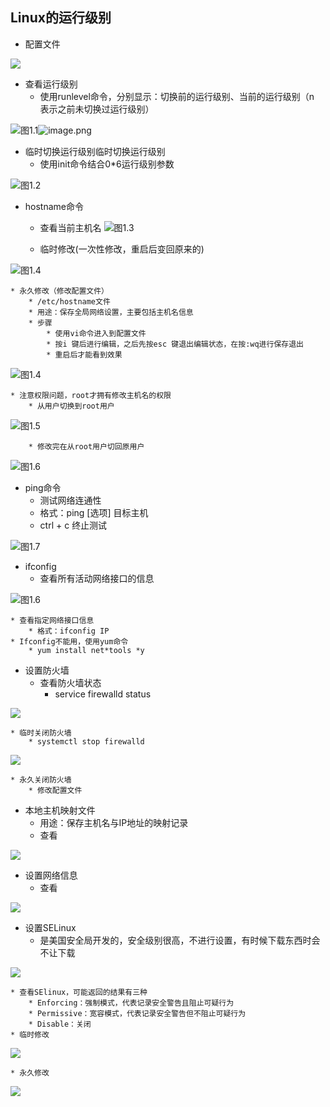 ## Linux的运行级别

* 配置文件

![](https://upload*images.jianshu.io/upload_images/14466013*6f6e17b57b5ce608.png?imageMogr2/auto*orient/strip%7CimageView2/2/w/1240)

* 查看运行级别
	* 使用runlevel命令，分别显示：切换前的运行级别、当前的运行级别（n 表示之前未切换过运行级别）
	
![图1.1](https://upload*images.jianshu.io/upload_images/14466013*63c92e5d0d84206e.png?imageMogr2/auto*orient/strip%7CimageView2/2/w/1240)![image.png](https://upload*images.jianshu.io/upload_images/14466013*63c92e5d0d84206e.png?imageMogr2/auto*orient/strip%7CimageView2/2/w/1240)

* 临时切换运行级别临时切换运行级别
	*  使用init命令结合0*6运行级别参数
	
![图1.2](https://upload*images.jianshu.io/upload_images/14466013*79eb308a1b11e70e.png?imageMogr2/auto*orient/strip%7CimageView2/2/w/1240)

* hostname命令
    * 查看当前主机名
![图1.3](https://upload*images.jianshu.io/upload_images/14466013*e355bae5b59d54c9.png?imageMogr2/auto*orient/strip%7CimageView2/2/w/1240)
	
	* 临时修改(一次性修改，重启后变回原来的)

![图1.4](https://upload*images.jianshu.io/upload_images/14466013*bc28ff7bd903755f.png?imageMogr2/auto*orient/strip%7CimageView2/2/w/1240)
	
	* 永久修改（修改配置文件）
		* /etc/hostname文件
		* 用途：保存全局网络设置，主要包括主机名信息
		* 步骤
			* 使用vi命令进入到配置文件
			* 按i 键后进行编辑，之后先按esc 键退出编辑状态，在按:wq进行保存退出
			* 重启后才能看到效果
			
![图1.4](https://upload*images.jianshu.io/upload_images/14466013*5c94c2d3c1a3e04b.png?imageMogr2/auto*orient/strip%7CimageView2/2/w/1240)
	
	* 注意权限问题，root才拥有修改主机名的权限
		* 从用户切换到root用户
		
![图1.5](https://upload*images.jianshu.io/upload_images/14466013*e121d710522d5026.png?imageMogr2/auto*orient/strip%7CimageView2/2/w/1240)
		
		* 修改完在从root用户切回原用户

![图1.6](https://upload*images.jianshu.io/upload_images/14466013*44e5e44f5b0ccd2e.png?imageMogr2/auto*orient/strip%7CimageView2/2/w/1240)

* ping命令
	* 测试网络连通性
	* 格式：ping [选项] 目标主机
	* ctrl + c 终止测试
	
![图1.7](https://upload*images.jianshu.io/upload_images/14466013*4b6852e5ef4d6f4a.png?imageMogr2/auto*orient/strip%7CimageView2/2/w/1240)

* ifconfig
	* 查看所有活动网络接口的信息
	
![图1.6](https://upload*images.jianshu.io/upload_images/14466013*d9125068b290b4a0.png?imageMogr2/auto*orient/strip%7CimageView2/2/w/1240)
	
	* 查看指定网络接口信息
		* 格式：ifconfig IP
	* Ifconfig不能用，使用yum命令
		* yum install net*tools *y
* 设置防火墙
    * 查看防火墙状态
		* service firewalld status
		
![](https://upload*images.jianshu.io/upload_images/14466013*ed0a6797af818bf5.png?imageMogr2/auto*orient/strip%7CimageView2/2/w/1240)
	
	* 临时关闭防火墙
		* systemctl stop firewalld
		
![](https://upload*images.jianshu.io/upload_images/14466013*346bddfcb16a8e85.png?imageMogr2/auto*orient/strip%7CimageView2/2/w/1240)
 	
	* 永久关闭防火墙
		* 修改配置文件
* 本地主机映射文件
	* 用途：保存主机名与IP地址的映射记录
	* 查看
	
![](https://upload*images.jianshu.io/upload_images/14466013*819b4de6c879e530.png?imageMogr2/auto*orient/strip%7CimageView2/2/w/1240)

* 设置网络信息
	* 查看
	
![](https://upload*images.jianshu.io/upload_images/14466013*2cde392efeb633ba.png?imageMogr2/auto*orient/strip%7CimageView2/2/w/1240)

* 设置SELinux
	* 是美国安全局开发的，安全级别很高，不进行设置，有时候下载东西时会不让下载
	
![](https://upload*images.jianshu.io/upload_images/14466013*70fa95938ac76186.png?imageMogr2/auto*orient/strip%7CimageView2/2/w/1240)
	
	* 查看SElinux，可能返回的结果有三种
		* Enforcing：强制模式，代表记录安全警告且阻止可疑行为
		* Permissive：宽容模式，代表记录安全警告但不阻止可疑行为
		* Disable：关闭
	* 临时修改
	
![](https://upload*images.jianshu.io/upload_images/14466013*9cb3bced3356402e.png?imageMogr2/auto*orient/strip%7CimageView2/2/w/1240)
	
	* 永久修改
	
![](https://upload*images.jianshu.io/upload_images/14466013*840d2470a673ba95.png?imageMogr2/auto*orient/strip%7CimageView2/2/w/1240)
